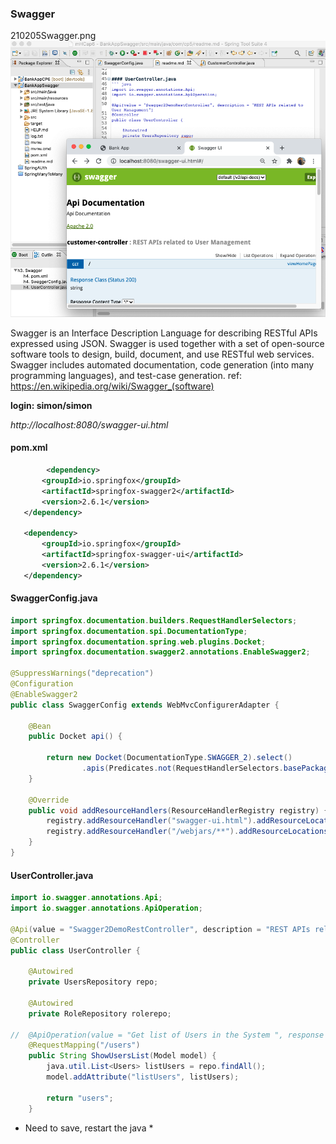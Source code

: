 ### Swagger
210205Swagger.png <img src="210205Swagger.png">

Swagger is an Interface Description Language for describing RESTful APIs expressed using JSON. Swagger is used together with a set of open-source software tools to design, build, document, and use RESTful web services. Swagger includes automated documentation, code generation (into many programming languages), and test-case generation.
ref: https://en.wikipedia.org/wiki/Swagger_(software)

**login: simon/simon**

*http://localhost:8080/swagger-ui.html*


#### pom.xml
``` xml
		<dependency>
       <groupId>io.springfox</groupId>
       <artifactId>springfox-swagger2</artifactId>
       <version>2.6.1</version>
   </dependency>
 
   <dependency>
       <groupId>io.springfox</groupId>
       <artifactId>springfox-swagger-ui</artifactId>
       <version>2.6.1</version>
   </dependency>
```

#### SwaggerConfig.java
``` java
import springfox.documentation.builders.RequestHandlerSelectors;
import springfox.documentation.spi.DocumentationType;
import springfox.documentation.spring.web.plugins.Docket;
import springfox.documentation.swagger2.annotations.EnableSwagger2;

@SuppressWarnings("deprecation")
@Configuration
@EnableSwagger2
public class SwaggerConfig extends WebMvcConfigurerAdapter {

	@Bean
	public Docket api() {

		return new Docket(DocumentationType.SWAGGER_2).select()
				.apis(Predicates.not(RequestHandlerSelectors.basePackage("org.springframework.boot"))).build();
	}

	@Override
	public void addResourceHandlers(ResourceHandlerRegistry registry) {
		registry.addResourceHandler("swagger-ui.html").addResourceLocations("classpath:/META-INF/resources/");
		registry.addResourceHandler("/webjars/**").addResourceLocations("classpath:/META-INF/resources/webjars/");
	}
}
```

#### UserController.java
``` java
import io.swagger.annotations.Api;
import io.swagger.annotations.ApiOperation;

@Api(value = "Swagger2DemoRestController", description = "REST APIs related to User Management")
@Controller
public class UserController {

	@Autowired
	private UsersRepository repo;
	
	@Autowired
	private RoleRepository rolerepo;
	
//	@ApiOperation(value = "Get list of Users in the System ", response = Iterable.class, tags = "getUsers")
	@RequestMapping("/users")
	public String ShowUsersList(Model model) {
		java.util.List<Users> listUsers = repo.findAll();
		model.addAttribute("listUsers", listUsers);
		
		return "users";
	}

```

* Need to save, restart the java *
